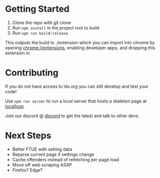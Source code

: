 # Getting Started

1. Clone the repo with git clone
2. Run `npm install` in the project root to build
3. Run `npm run build:release`

This outputs the build to ./extension which you can import into chrome by opening [chrome://extensions](chrome://extensions), enabling developer apps, and dropping this extension in. 

# Contributing

If you do not have access to lds.org you can still develop and test your code! 

Use `npm run server` to run a local server that hosts a skeleton page at [localhost](http://localhost:80/).

Join our discord @ [discord](https://discord.gg/grwHJyU) to get the latest and talk to other devs.

# Next Steps

 + Better FTUE with setting data
 + Reparse current page if settings change
 + Cache offenders instead of refetching per page load
 + Move off web scraping ASAP
 + Firefox? Edge?
